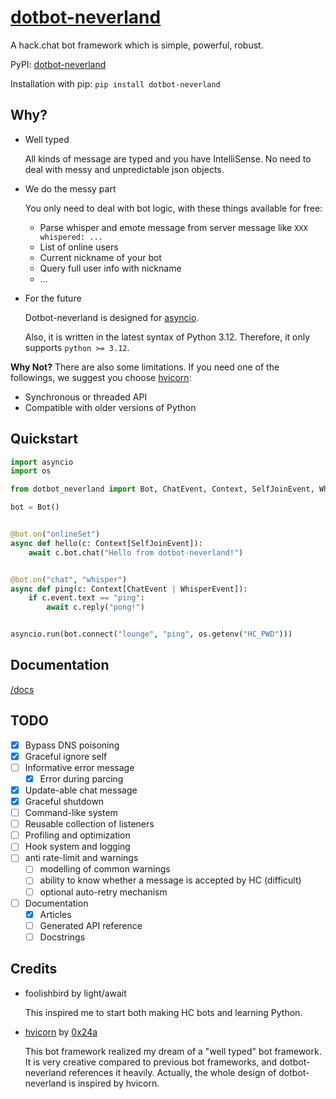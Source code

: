 # [dotbot-neverland](https://github.com/xjzh123/dotbot-neverland)

A hack.chat bot framework which is simple, powerful, robust.

PyPI: [dotbot-neverland](https://pypi.org/project/dotbot-neverland/)

Installation with pip: `pip install dotbot-neverland`

## Why?

- Well typed

  All kinds of message are typed and you have IntelliSense. No need to deal with messy and unpredictable json objects.

- We do the messy part

  You only need to deal with bot logic, with these things available for free:

  - Parse whisper and emote message from server message like `XXX whispered: ...`
  - List of online users
  - Current nickname of your bot
  - Query full user info with nickname
  - ...

- For the future

  Dotbot-neverland is designed for [asyncio](https://docs.python.org/3/library/asyncio.html).
  
  Also, it is written in the latest syntax of Python 3.12. Therefore, it only supports `python >= 3.12`.

**Why Not?** There are also some limitations. If you need one of the followings, we suggest you choose [hvicorn](https://github.com/Hiyoteam/hvicorn):

- Synchronous or threaded API
- Compatible with older versions of Python

## Quickstart

```py
import asyncio
import os

from dotbot_neverland import Bot, ChatEvent, Context, SelfJoinEvent, WhisperEvent

bot = Bot()


@bot.on("onlineSet")
async def hello(c: Context[SelfJoinEvent]):
    await c.bot.chat("Hello from dotbot-neverland!")


@bot.on("chat", "whisper")
async def ping(c: Context[ChatEvent | WhisperEvent]):
    if c.event.text == "ping":
        await c.reply("pong!")


asyncio.run(bot.connect("lounge", "ping", os.getenv("HC_PWD")))
```

## Documentation

[/docs](https://github.com/xjzh123/dotbot-neverland/tree/master/docs)

## TODO

- [x] Bypass DNS poisoning
- [x] Graceful ignore self
- [ ] Informative error message
  - [x] Error during parcing
- [x] Update-able chat message
- [x] Graceful shutdown
- [ ] Command-like system
- [ ] Reusable collection of listeners
- [ ] Profiling and optimization
- [ ] Hook system and logging
- [ ] anti rate-limit and warnings
  - [ ] modelling of common warnings
  - [ ] ability to know whether a message is accepted by HC (difficult)
  - [ ] optional auto-retry mechanism
- [ ] Documentation
  - [x] Articles
  - [ ] Generated API reference
  - [ ] Docstrings

## Credits

- foolishbird by light/await

  This inspired me to start both making HC bots and learning Python.

- [hvicorn](https://github.com/Hiyoteam/hvicorn) by [0x24a](https://github.com/0x24a)

  This bot framework realized my dream of a "well typed" bot framework. It is very creative compared to previous bot frameworks, and dotbot-neverland references it heavily. Actually, the whole design of dotbot-neverland is inspired by hvicorn.
